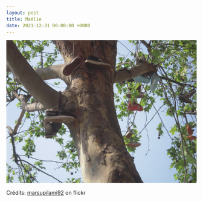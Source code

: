 ```yaml
---
layout: post
title: Maélie
date: 2021-12-31 00:00:00 +0000
---
```


![Maélie](/images/2021-12-31.jpg)

Crédits: [marsupilami92](https://www.flickr.com/people/marsupilami92/) on flickr
